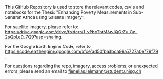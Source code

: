 This GitHub Repository is used to store the relevant codes, csv's and notebooks for the Thesis "Enhancing Poverty Measurements in Sub-Saharan Africa using Satellite Imagery". 

For satellite imagery, please refer to: https://drive.google.com/drive/folders/1-vPbc7ntMAzJQOrZu-Gn-2sQpLeD_7Q9?usp=sharing. 

For the Google Earth Engine Code, refer to: https://code.earthengine.google.com/bfcefad50fba3bca99a5727a0e779f79.

For questions regarding the repo, imagery, access problems, or unexpected errors, please send an email to finnelias.lehmann@student.unisg.ch

